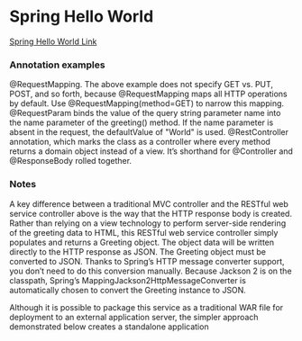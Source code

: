 # Spring Hello World 

[Spring Hello World Link](https://spring.io/guides/gs/rest-service/)

### Annotation examples
@RequestMapping. The above example does not specify GET vs. PUT, POST, and so forth, because @RequestMapping maps all HTTP operations by default. Use @RequestMapping(method=GET) to narrow this mapping.
@RequestParam binds the value of the query string parameter name into the name parameter of the greeting() method. If the name parameter is absent in the request, the defaultValue of "World" is used.
@RestController annotation, which marks the class as a controller where every method returns a domain object instead of a view. It’s shorthand for @Controller and @ResponseBody rolled together.



### Notes
A key difference between a traditional MVC controller and the RESTful web service controller above is the way that the HTTP response body is created. Rather than relying on a view technology to perform server-side rendering of the greeting data to HTML, this RESTful web service controller simply populates and returns a Greeting object. The object data will be written directly to the HTTP response as JSON.
The Greeting object must be converted to JSON. Thanks to Spring’s HTTP message converter support, you don’t need to do this conversion manually. Because Jackson 2 is on the classpath, Spring’s MappingJackson2HttpMessageConverter is automatically chosen to convert the Greeting instance to JSON.


Although it is possible to package this service as a traditional WAR file for deployment to an external application server, the simpler approach demonstrated below creates a standalone application